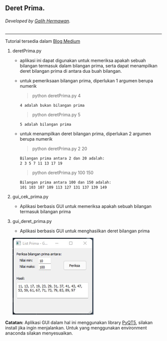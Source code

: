 ## Deret Prima.
###### Developed by [Galih Hermawan](https://galih.eu).
---

Tutorial tersedia dalam [Blog Medium](https://masgalih.medium.com/deret-bilangan-prima-dalam-python-8a343084ad6f)

1. deretPrima.py
	- aplikasi ini dapat digunakan untuk memeriksa apakah sebuah bilangan termasuk dalam bilangan prima, serta dapat menampilkan deret bilangan prima di antara dua buah bilangan.
	- untuk pemeriksaan bilangan prima, diperlukan 1 argumen berupa numerik
        > python deretPrima.py 4
        ```
        4 adalah bukan bilangan prima
        ```
        
        > python deretPrima.py 5
        ```
        5 adalah bilangan prima
        ```
        
    - untuk menampilkan deret bilangan prima, diperlukan 2 argumen berupa numerik
        > python deretPrima.py 2 20
        ```
        Bilangan prima antara 2 dan 20 adalah:
        2 3 5 7 11 13 17 19
        ```
        
        > python deretPrima.py 100 150
        ```
        Bilangan prima antara 100 dan 150 adalah:
        101 103 107 109 113 127 131 137 139 149
        ```
2. gui_cek_prima.py
	- Aplikasi berbasis GUI untuk memeriksa apakah sebuah bilangan termasuk bilangan prima
3. gui_deret_prima.py
	- Aplikasi berbasis GUI untuk menghasilkan deret bilangan prima
	
	![GUI Deret Prima](/Deret_Prima/gui_deret_prima.jpg)
	
**Catatan:**
Aplikasi GUI dalam hal ini menggunakan library [PyQT5](https://pypi.org/project/PyQt5/), silakan install jika ingin menjalankan. Untuk yang menggunakan environment anaconda silakan menyesuaikan.
